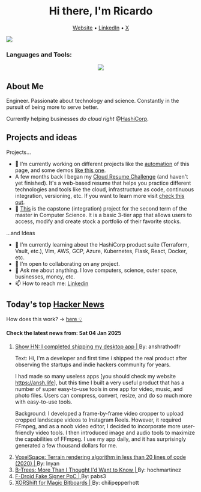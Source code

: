 
<!-- This is an HTML comment in your markdown file -->

<h1 align="center">Hi there, I'm Ricardo</h1>
<p align="center">
  <a href="ricardorompar.com">Website</a> •
  <a href="https://www.linkedin.com/in/ricardo-romero-paredes/">LinkedIn</a> •
  <a href="https://twitter.com/ricardorompar">X</a>
</p>
<img src="https://badges.pufler.dev/visits/{ricardorompar}/{ricardorompar}"/>

<h3 align="left">Languages and Tools:</h3>
<p align="center">
  <a href="https://skillicons.dev">
    <img src="https://skillicons.dev/icons?i=terraform,aws,gcp,azure,git,python,kubernetes,react,js,docker,ubuntu" />
  </a>
</p>

<h2>About Me</h2>
Engineer. Passionate about technology and science. Constantly in the pursuit of being more to serve better.

Currently helping businesses <i>do cloud right</i> @<a href="https://github.com/hashicorp">HashiCorp</a>.

<h2>Projects and ideas</h2>
Projects...
<ul>
  <li>🔭 I’m currently working on different projects like the <a href="https://github.com/ricardorompar/ricardorompar/blob/main/automate.py">automation</a> of this page, and some demos <a href="https://github.com/ricardorompar/boundary-ansible-demo">like this one</a>.
  </li>

  <li >A few months back I began my <a href="https://github.com/ricardorompar/cloudResumeChallenge">Cloud Resume Challenge</a> (and haven't yet finished). It's a web-based resume that helps you practice different technologies and tools like the cloud, infrastructure as code, continuous integration, versioning, etc. If you want to learn more visit <a href="https://cloudresumechallenge.dev/docs/the-challenge/aws/">check this out</a>.
  </li>

  <li>🔭 <a href="https://github.com/ricardorompar/capstoneT2">This</a> is the capstone (integration) project for the second term of the master in Computer Science. It is a basic 3-tier app that allows users to access, modify and create stock a portfolio of their favorite stocks.
  </li>
</ul>
...and Ideas
<ul>
  <li>🌱 I’m currently learning about the HashiCorp product suite (Terraform, Vault, etc.), Vim, AWS, GCP, Azure, Kubernetes, Flask, React, Docker, etc.
  </li>
  <li>👯 I’m open to collaborating on any project.</li>
  <li>💬 Ask me about anything. I love computers, science, outer space, businesses, money, etc.</li>
  <li>📫 How to reach me: <a href="https://www.linkedin.com/in/ricardo-romero-paredes/">Linkedin</a></li>
</ul>

<h2>Today's top <a href='https://news.ycombinator.com/'>Hacker News</a></h2>
How does this work? -> <a href='./AUTOMATIC.md'>here 💡</a>

<h4>Check the latest news from: Sat 04 Jan 2025</h4>
<ol>
<li>
    <a href=https://pimosa.app/>
        Show HN: I completed shipping my desktop app |
    </a>
    By: anshrathodfr
</li>

<p>
Text: Hi, I&#x27;m a developer and first time i shipped the real product after observing the startups and indie hackers community for years.<p>I had made so many useless apps [you should check my website <a href="https:&#x2F;&#x2F;ansh.life" rel="nofollow">https:&#x2F;&#x2F;ansh.life</a>], but this time I built a very useful product that has a number of super easy-to-use tools in one app for video, music, and photo files. Users can compress, convert, resize, and do so much more with easy-to-use tools.<p>Background: I developed a frame-by-frame video cropper to upload cropped landscape videos to Instagram Reels. However, it required FFmpeg, and as a noob video editor, I decided to incorporate more user-friendly video tools. I then introduced image and audio tools to maximize the capabilities of FFmpeg. I use my app daily, and it has surprisingly generated a few thousand dollars for me. </br>
</p>

<li>
    <a href=https://github.com/s-macke/VoxelSpace>
        VoxelSpace: Terrain rendering algorithm in less than 20 lines of code (2020) |
    </a>
    By: lnyan
</li>

<li>
    <a href=https://benjamincongdon.me/blog/2021/08/17/B-Trees-More-Than-I-Thought-Id-Want-to-Know/>
        B-Trees: More Than I Thought I'd Want to Know |
    </a>
    By: hochmartinez
</li>

<li>
    <a href=https://github.com/obfusk/fdroid-fakesigner-poc>
        F-Droid Fake Signer PoC |
    </a>
    By: pabs3
</li>

<li>
    <a href=https://www.strydr.net/articles/devlog-0x1>
        XORShift for Magic Bitboards |
    </a>
    By: chilipepperhott
</li>
</ol>